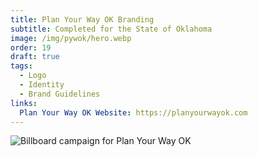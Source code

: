 ```yaml
---
title: Plan Your Way OK Branding
subtitle: Completed for the State of Oklahoma
image: /img/pywok/hero.webp
order: 19
draft: true
tags:
  - Logo
  - Identity
  - Brand Guidelines
links:
  Plan Your Way OK Website: https://planyourwayok.com
---
```


![Billboard campaign for Plan Your Way OK](/img/pywok/billboard.webp)